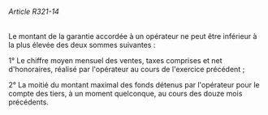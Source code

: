 ###### Article R321-14

Le montant de la garantie accordée à un opérateur ne peut être inférieur à la plus élevée des deux sommes suivantes :

1° Le chiffre moyen mensuel des ventes, taxes comprises et net d'honoraires, réalisé par l'opérateur au cours de l'exercice précédent ;

2° La moitié du montant maximal des fonds détenus par l'opérateur pour le compte des tiers, à un moment quelconque, au cours des douze mois précédents.

